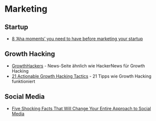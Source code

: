# Marketing

## Startup

* [8 ‘Aha moments’ you need to have before marketing your startup](http://ryangum.com/8-aha-moments-needed-before-marketing-your-startup/)

## Growth Hacking

* [GrowthHackers](http://www.growthhackers.com/) - News-Seite ähnlich wie HackerNews für Growth Hacking
* [21 Actionable Growth Hacking Tactics](http://yongfook.com/actionable-growth-hacking-tactics.html) - 21 Tipps wie Growth Hacking funktioniert

## Social Media

* [Five Shocking Facts That Will Change Your Entire Approach to Social Media](http://blog.kissmetrics.com/shocking-social-media-facts)
